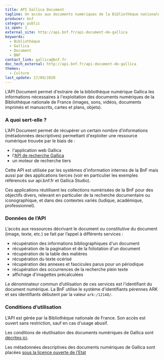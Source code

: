 ```yaml
---
title: API Gallica Document
tagline: Un accès aux documents numériques de la Bibliothèque nationale de France
producer: bnf
category: public
is_open: 1
external_site: http://api.bnf.fr/api-document-de-gallica
keywords:
  - Bibliothèque
  - Gallica
  - Document
  - BNF
contact_link: gallica@bnf.fr
doc_tech_external: http://api.bnf.fr/api-document-de-gallica
themes:
  - Culture
last_update: 17/09/2020
---
```


L’API Document permet d'extraire de la bibliothèque numérique Gallica les informations nécessaires à l'exploitation des documents numériques de la Bibliothèque nationale de France (images, sons, vidéos, documents imprimés et manuscrits, cartes et plans, objets).

### A quoi sert-elle ?

L’API Document permet de récupérer un certain nombre d’informations (métadonnées descriptives) permettant d'exploiter une ressource numérique trouvée par le biais de :

- l'application web Gallica
- l'[API de recherche Gallica](/les-api/api_gallica_recherche)
- un moteur de recherche tiers

Cette API est utilisée par les systèmes d'information internes de la BnF mais aussi par des applications tierces (voir en particulier les exemples référencés sur <External href='http://api.bnf.fr'>api.bnf.fr</External> et <External href='http://gallicastudio.bnf.fr/'>Gallica Studio</External>).

Ces applications réutilisent les collections numérisées de la BnF pour des objectifs divers, relevant en particulier de la recherche documentaire ou iconographique, et dans des contextes variés (ludique, académique, professionnel).

### Données de l’API

L’accès aux ressources décrivant le document ou constitutive du document (image, texte, etc.) se fait par l’appel à différents services :

- récupération des informations bibliographiques d'un document
- récupération de la pagination et de la foliotation d'un document
- récupération de la table des matières
- récupération du texte océrisé
- récupération des annexes et fascicules parus pour un périodique
- récupération des occurrences de la recherche plein texte
- affichage d'imagettes précalculées

Le dénominateur commun d’utilisation de ces services est l'identifiant du document numérique. La BnF utilise le système d'identifiants pérennes ARK et ses identifiants débutent par la valeur `ark:/12148/`.

### Conditions d’utilisation

L’API est gérée par la Bibliothèque nationale de France. Son accès est ouvert sans restriction, sauf en cas d'usage abusif.

Les conditions de réutilisation des documents numériques de Gallica sont [décrites ici](https://gallica.bnf.fr/edit/conditions-dutilisation-des-contenus-de-gallica).

Les métadonnées descriptives des documents numériques de Gallica sont placées [sous la licence ouverte de l’Etat](https://www.bnf.fr/fr/conditions-de-reutilisations-des-donnees-de-la-bnf)
